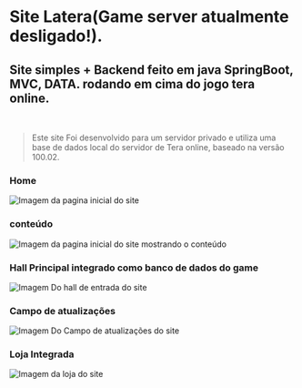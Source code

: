 #  Site Latera(Game server atualmente desligado!).
## Site simples + Backend feito em java SpringBoot, MVC, DATA. rodando em cima do jogo tera online.

<br />

>Este site Foi desenvolvido para um servidor privado e utiliza uma base de dados local do servidor de Tera online, baseado na versão 100.02.

### Home
![Imagem da pagina inicial do site](https://github.com/P15c1n4/Latera-site-SpringBoot/assets/93447442/1475912b-1e77-4539-9263-230b110ebfe8)


### conteúdo
![Imagem da pagina inicial do site mostrando o conteúdo](https://github.com/P15c1n4/Latera-site-SpringBoot/assets/93447442/94a5b0f5-ff25-4ebe-bda4-61d706fa6857)


### Hall Principal integrado como banco de dados do game
![Imagem Do hall de entrada do site](https://github.com/P15c1n4/Latera-site-SpringBoot/assets/93447442/95076c50-1321-4ecb-b457-6ef9572b9f7d)




### Campo de atualizações
![Imagem Do Campo de atualizações do site](https://github.com/P15c1n4/Latera-site-SpringBoot/assets/93447442/9304186a-aeda-46a9-a877-bf2c9aba8f9c)



### Loja Integrada
![Imagem da loja do site](https://github.com/P15c1n4/Latera-site-SpringBoot/assets/93447442/24b7f7ad-cca7-4d1c-9480-904ce0dfb7ba)

